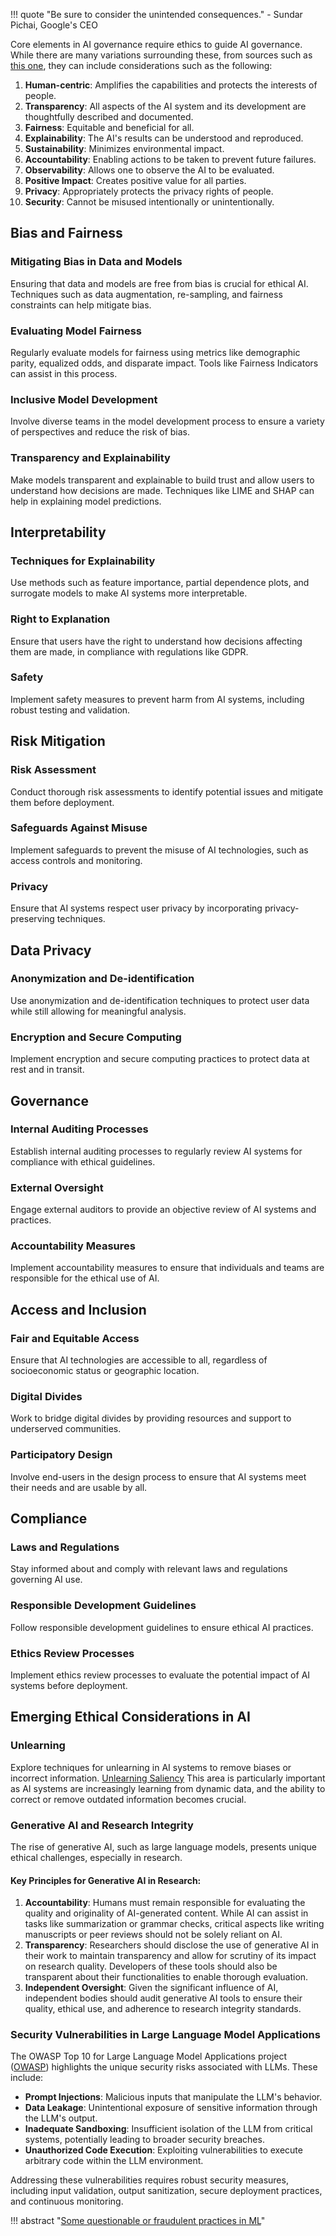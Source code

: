 !!! quote "Be sure to consider the unintended consequences."
    - Sundar Pichai, Google's CEO

Core elements in AI governance require ethics to guide AI governance. While there are many variations surrounding these, from sources such as [this one](https://www.pdpc.gov.sg/-/media/files/pdpc/pdf-files/resource-for-organisation/ai/sgmodelaigovframework2.pdf), they can include considerations such as the following:

1. **Human-centric**: Amplifies the capabilities and protects the interests of people.
2. **Transparency**: All aspects of the AI system and its development are thoughtfully described and documented.
3. **Fairness**: Equitable and beneficial for all.
4. **Explainability**: The AI's results can be understood and reproduced.
5. **Sustainability**: Minimizes environmental impact.
6. **Accountability**: Enabling actions to be taken to prevent future failures.
7. **Observability**: Allows one to observe the AI to be evaluated.
8. **Positive Impact**: Creates positive value for all parties.
9. **Privacy**: Appropriately protects the privacy rights of people.
10. **Security**: Cannot be misused intentionally or unintentionally.

## Bias and Fairness

### Mitigating Bias in Data and Models
Ensuring that data and models are free from bias is crucial for ethical AI. Techniques such as data augmentation, re-sampling, and fairness constraints can help mitigate bias.

### Evaluating Model Fairness
Regularly evaluate models for fairness using metrics like demographic parity, equalized odds, and disparate impact. Tools like Fairness Indicators can assist in this process.

### Inclusive Model Development
Involve diverse teams in the model development process to ensure a variety of perspectives and reduce the risk of bias.

### Transparency and Explainability
Make models transparent and explainable to build trust and allow users to understand how decisions are made. Techniques like LIME and SHAP can help in explaining model predictions.

## Interpretability 

### Techniques for Explainability
Use methods such as feature importance, partial dependence plots, and surrogate models to make AI systems more interpretable.

### Right to Explanation
Ensure that users have the right to understand how decisions affecting them are made, in compliance with regulations like GDPR.

### Safety
Implement safety measures to prevent harm from AI systems, including robust testing and validation.

## Risk Mitigation

### Risk Assessment
Conduct thorough risk assessments to identify potential issues and mitigate them before deployment.

### Safeguards Against Misuse
Implement safeguards to prevent the misuse of AI technologies, such as access controls and monitoring.

### Privacy
Ensure that AI systems respect user privacy by incorporating privacy-preserving techniques.

## Data Privacy

### Anonymization and De-identification
Use anonymization and de-identification techniques to protect user data while still allowing for meaningful analysis.

### Encryption and Secure Computing
Implement encryption and secure computing practices to protect data at rest and in transit.

## Governance

### Internal Auditing Processes
Establish internal auditing processes to regularly review AI systems for compliance with ethical guidelines.

### External Oversight
Engage external auditors to provide an objective review of AI systems and practices.

### Accountability Measures
Implement accountability measures to ensure that individuals and teams are responsible for the ethical use of AI.

## Access and Inclusion

### Fair and Equitable Access
Ensure that AI technologies are accessible to all, regardless of socioeconomic status or geographic location.

### Digital Divides
Work to bridge digital divides by providing resources and support to underserved communities.

### Participatory Design
Involve end-users in the design process to ensure that AI systems meet their needs and are usable by all.

## Compliance

### Laws and Regulations
Stay informed about and comply with relevant laws and regulations governing AI use.

### Responsible Development Guidelines
Follow responsible development guidelines to ensure ethical AI practices.

### Ethics Review Processes
Implement ethics review processes to evaluate the potential impact of AI systems before deployment.

## Emerging Ethical Considerations in AI

### Unlearning
Explore techniques for unlearning in AI systems to remove biases or incorrect information. [Unlearning Saliency](https://github.com/optml-group/unlearn-saliency) This area is particularly important as AI systems are increasingly learning from dynamic data, and the ability to correct or remove outdated information becomes crucial.

### Generative AI and Research Integrity
The rise of generative AI, such as large language models, presents unique ethical challenges, especially in research. 

#### Key Principles for Generative AI in Research:
1. **Accountability**: Humans must remain responsible for evaluating the quality and originality of AI-generated content. While AI can assist in tasks like summarization or grammar checks, critical aspects like writing manuscripts or peer reviews should not be solely reliant on AI.
2. **Transparency**: Researchers should disclose the use of generative AI in their work to maintain transparency and allow for scrutiny of its impact on research quality. Developers of these tools should also be transparent about their functionalities to enable thorough evaluation.
3. **Independent Oversight**:  Given the significant influence of AI, independent bodies should audit generative AI tools to ensure their quality, ethical use, and adherence to research integrity standards.

### Security Vulnerabilities in Large Language Model Applications
The OWASP Top 10 for Large Language Model Applications project ([OWASP](https://owasp.org/www-project-top-10-for-large-language-model-applications/)) highlights the unique security risks associated with LLMs. These include:
* **Prompt Injections**: Malicious inputs that manipulate the LLM's behavior.
* **Data Leakage**: Unintentional exposure of sensitive information through the LLM's output.
* **Inadequate Sandboxing**: Insufficient isolation of the LLM from critical systems, potentially leading to broader security breaches.
* **Unauthorized Code Execution**: Exploiting vulnerabilities to execute arbitrary code within the LLM environment.

Addressing these vulnerabilities requires robust security measures, including input validation, output sanitization, secure deployment practices, and continuous monitoring.

!!! abstract "[Some questionable or fraudulent practices in ML](https://arxiv.org/pdf/2407.12220)"



```
